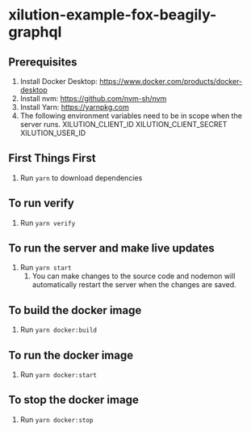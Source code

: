 # xilution-example-fox-beagily-graphql

## Prerequisites

1. Install Docker Desktop: https://www.docker.com/products/docker-desktop
1. Install nvm: https://github.com/nvm-sh/nvm
1. Install Yarn: https://yarnpkg.com
1. The following environment variables need to be in scope when the server runs.
    XILUTION_CLIENT_ID
    XILUTION_CLIENT_SECRET
    XILUTION_USER_ID

## First Things First

1. Run `yarn` to download dependencies

## To run verify

1. Run `yarn verify`

## To run the server and make live updates

1. Run `yarn start`
    1. You can make changes to the source code and nodemon will automatically restart the server when the changes are saved.

## To build the docker image

1. Run `yarn docker:build`

## To run the docker image

1. Run `yarn docker:start`

## To stop the docker image

1. Run `yarn docker:stop`
